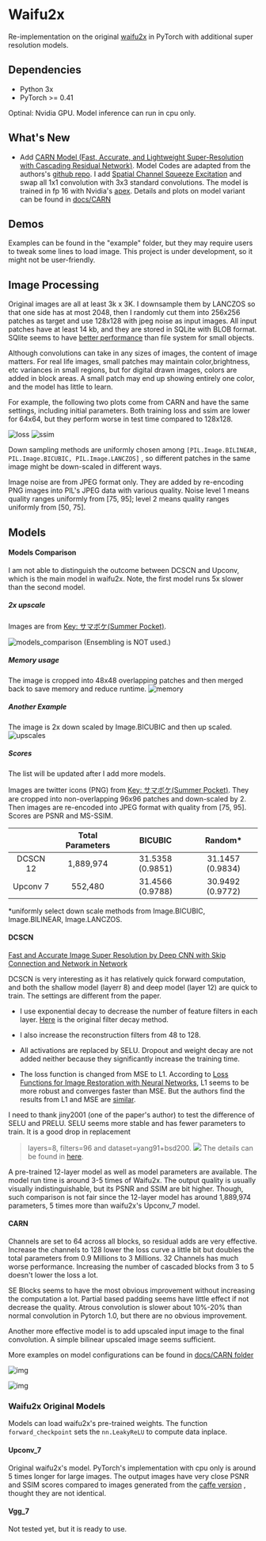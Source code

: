 # Waifu2x

 Re-implementation on the original [waifu2x](https://github.com/nagadomi/waifu2x) in PyTorch with additional super resolution models. 

## Dependencies 
* Python 3x
* PyTorch >= 0.41

Optinal: Nvidia GPU. Model inference can run in cpu only. 

## What's New
* Add [CARN Model (Fast, Accurate, and Lightweight Super-Resolution with Cascading Residual Network)](https://github.com/nmhkahn/CARN-pytorch). Model Codes are adapted from the authors's [github repo](https://github.com/nmhkahn/CARN-pytorch). I add [Spatial Channel Squeeze Excitation](https://arxiv.org/abs/1709.01507) and swap all 1x1 convolution with 3x3 standard convolutions. The model is trained in fp 16 with Nvidia's [apex](https://github.com/NVIDIA/apex). Details and plots on model variant can be found in [docs/CARN](./docs/CARN)


## Demos
Examples can be found in the "example" folder, but they may require users to tweak some lines to load image. This project is under development, so it might not be user-friendly.  


 ## Image Processing
 Original images are all at least 3k x 3K. I downsample them  by LANCZOS so that  one side has at most 2048, then I randomly cut them into 256x256 patches as target  and use 128x128 with jpeg noise as input images. All input patches have at least 14 kb, and they are stored in SQLite with BLOB format. SQlite seems to have [better performance](https://www.sqlite.org/intern-v-extern-blob.html) than file system for small objects.
 
 Although convolutions can take in any sizes of images, the content of image matters. For real life images, small patches may maintain color,brightness, etc variances in small regions, but for digital drawn images, colors are added in block areas. A small patch may end up showing entirely one color, and the model has little to learn. 
 
 For example, the following two plots come from CARN and have the same settings, including initial parameters. Both training loss and ssim are lower for 64x64, but they perform worse in test time compared to 128x128. 
 
 ![loss](docs/CARN/plots/128_vs_64_model_loss.png)
 ![ssim](docs/CARN/plots/128_vs_64_model_ssim.png)
  

Down sampling methods  are uniformly chosen among ```[PIL.Image.BILINEAR, PIL.Image.BICUBIC, PIL.Image.LANCZOS]``` , so different patches in the same image might be down-scaled in different ways. 

Image noise are from JPEG format only. They are added by re-encoding PNG images into PIL's JPEG data with various quality. Noise level 1 means quality ranges uniformly from [75, 95]; level 2 means quality ranges uniformly from [50, 75]. 
 
 

 ## Models
 #### Models Comparison
 
I am not able to distinguish the outcome between DCSCN and Upconv, which is the main model in waifu2x. Note, the first model runs 5x slower than the second model. 

 ##### 2x upscale
  Images are from [Key: サマボケ(Summer Pocket)](http://key.visualarts.gr.jp/summer/).

 ![models_comparison](docs/demo_bicubic_dcscn_upconv.png)
(Ensembling is NOT used.)

 ##### Memory usage
 The image is cropped into 48x48 overlapping patches and then merged back to save memory and reduce runtime. 
 ![memory](docs/memory_profile.JPG)
 
 ##### Another Example
 The image is 2x down scaled by Image.BICUBIC and then up scaled.
 ![upscales](docs/demo_true_bicubic_dcscn_upconv.png)

 
 
 ##### Scores
 The list will be updated after I add more models. 
 
Images are twitter icons (PNG) from [Key: サマボケ(Summer Pocket)](http://key.visualarts.gr.jp/summer/). They are cropped into non-overlapping 96x96 patches and down-scaled by 2. Then images are re-encoded into JPEG format with quality from [75, 95]. Scores are PSNR and MS-SSIM. 

|       | Total Parameters | BICUBIC  | Random* |
| :---: | :---:   | :---:  |  :---:  |
| DCSCN 12 |1,889,974 | 31.5358 (0.9851) |     31.1457 (0.9834) |   
| Upconv 7| 552,480|  31.4566 (0.9788) |   30.9492 (0.9772)   |

*uniformly select down scale methods from Image.BICUBIC, Image.BILINEAR, Image.LANCZOS.
            


 

 #### DCSCN
[Fast and Accurate Image Super Resolution by Deep CNN with Skip Connection and Network in Network](https://github.com/jiny2001/dcscn-super-resolution#fast-and-accurate-image-super-resolution-by-deep-cnn-with-skip-connection-and-network-in-network)
 
 DCSCN is very interesting as it  has relatively quick forward computation, and  both the shallow model (layerr 8) and deep model (layer 12) are quick to train. The settings are different from the paper. 
 
 * I use exponential decay to decrease the number of feature filters in each layer. [Here](https://github.com/jiny2001/dcscn-super-resolution/blob/a868775930c6b36922897b0203468f3f1481e935/DCSCN.py#L204) is the original filter decay method. 
 
 * I also increase the reconstruction filters from 48 to 128. 
 
 * All activations are replaced by SELU. Dropout and weight decay are not added neither because they significantly increase the training time. 
 
 * The loss function is changed from MSE to L1. 
   According to [Loss Functions for Image Restoration with Neural
Networks](https://www.google.com/url?sa=t&rct=j&q=&esrc=s&source=web&cd=4&cad=rja&uact=8&ved=0ahUKEwi7kuGt_7_bAhXrqVQKHRqhCcUQFghUMAM&url=http%3A%2F%2Fresearch.nvidia.com%2Fsites%2Fdefault%2Ffiles%2Fpubs%2F2017-03_Loss-Functions-for%2Fcomparison_tci.pdf&usg=AOvVaw1p0ndOKRH2ZaEsumO7d_bA),  L1 seems to be more robust and converges faster than MSE.  But the authors find the results from L1 and MSE are [similar](https://github.com/jiny2001/dcscn-super-resolution/issues/29). 
 
 
 I need to thank jiny2001 (one of the paper's author) to test the difference of SELU and PRELU. SELU seems more stable and has fewer parameters to train. It is a good drop in replacement
 >layers=8, filters=96 and dataset=yang91+bsd200. 
 ![](docs/DCSCN_comparison/selu_prelu.png)
 The details can be found in [here]( https://github.com/jiny2001/dcscn-super-resolution/issues/29). 
 
 
 
 A pre-trained 12-layer model as well as model parameters are available. The model run time is around 3-5 times of Waifu2x. The output quality is usually visually indistinguishable, but its PSNR and SSIM are  bit higher. Though, such comparison is not fair since the 12-layer model has around 1,889,974 parameters, 5 times more than waifu2x's Upconv_7 model. 
 
 #### CARN
 Channels are set to 64 across all blocks, so residual adds are very effective. Increase the channels to 128 lower the loss curve a little bit but doubles the total parameters from 0.9 Millions to 3 Millions. 32 Channels has much worse performance. Increasing the number of cascaded blocks from 3 to 5 doesn't lower the loss a lot. 
  
 SE Blocks seems to have the most obvious improvement without increasing the computation a lot. Partial based padding seems have little effect if not decrease the quality. Atrous convolution is slower about 10%-20% than normal convolution in Pytorch 1.0, but there are no obvious improvement. 

Another more effective model is to add upscaled input image to the final convolution. A simple bilinear upscaled image seems sufficient. 

More examples on model configurations can be found in [docs/CARN folder](./docs/CARN/carn_plot_loss.md)

![img](docs/CARN/plots/CARN_Compare.png)

![img](docs/CARN/plots/CARN_Compare_Res_Add.png)

### Waifu2x Original Models 
Models can load waifu2x's pre-trained weights.  The function ```forward_checkpoint```  sets the ```nn.LeakyReLU``` to compute data inplace.

#### Upconv_7
Original waifu2x's model. PyTorch's implementation with cpu only is around 5 times longer for large images.  The output images have very close PSNR and SSIM scores compared to images generated from the [caffe version](https://github.com/lltcggie/waifu2x-caffe) , thought they are not identical. 

#### Vgg_7
Not tested yet, but it is ready to use. 
